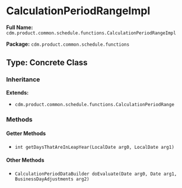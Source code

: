# CalculationPeriodRangeImpl

**Full Name:** `cdm.product.common.schedule.functions.CalculationPeriodRangeImpl`

**Package:** `cdm.product.common.schedule.functions`

## Type: Concrete Class

### Inheritance

**Extends:**
- `cdm.product.common.schedule.functions.CalculationPeriodRange`

### Methods

#### Getter Methods

- `int getDaysThatAreInLeapYear(LocalDate arg0, LocalDate arg1)`

#### Other Methods

- `CalculationPeriodDataBuilder doEvaluate(Date arg0, Date arg1, BusinessDayAdjustments arg2)`

